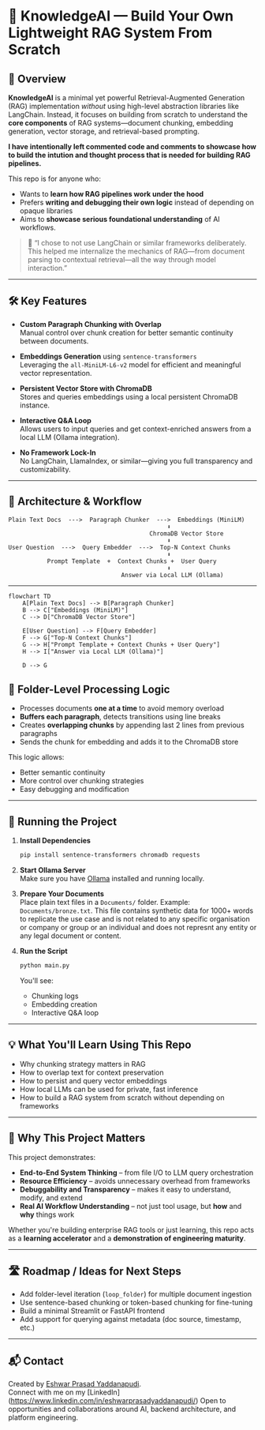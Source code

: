 # 🧠 KnowledgeAI — Build Your Own Lightweight RAG System From Scratch

## 🚀 Overview

**KnowledgeAI** is a minimal yet powerful Retrieval-Augmented Generation (RAG) implementation *without* using high-level abstraction libraries like LangChain. Instead, it focuses on building from scratch to understand the **core components** of RAG systems—document chunking, embedding generation, vector storage, and retrieval-based prompting.

**I have intentionally left commented code and comments to showcase how to build the intution and thought process that is needed for building RAG pipelines.**

This repo is for anyone who:
- Wants to **learn how RAG pipelines work under the hood**
- Prefers **writing and debugging their own logic** instead of depending on opaque libraries
- Aims to **showcase serious foundational understanding** of AI workflows.

> 🧩 “I chose to not use LangChain or similar frameworks deliberately. This helped me internalize the mechanics of RAG—from document parsing to contextual retrieval—all the way through model interaction.”

---

## 🛠️ Key Features

- **Custom Paragraph Chunking with Overlap**  
  Manual control over chunk creation for better semantic continuity between documents.

- **Embeddings Generation** using `sentence-transformers`  
  Leveraging the `all-MiniLM-L6-v2` model for efficient and meaningful vector representation.

- **Persistent Vector Store with ChromaDB**  
  Stores and queries embeddings using a local persistent ChromaDB instance.

- **Interactive Q&A Loop**  
  Allows users to input queries and get context-enriched answers from a local LLM (Ollama integration).

- **No Framework Lock-In**  
  No LangChain, LlamaIndex, or similar—giving you full transparency and customizability.

---

## 🧠 Architecture & Workflow

```
Plain Text Docs  --->  Paragraph Chunker  --->  Embeddings (MiniLM)
                                             ⬇
                                        ChromaDB Vector Store
                                             ⬇
User Question  --->  Query Embedder  --->  Top-N Context Chunks
                                             ⬇
           Prompt Template  +  Context Chunks +  User Query
                                             ⬇
                                Answer via Local LLM (Ollama)
```

---
```mermaid
flowchart TD
    A[Plain Text Docs] --> B[Paragraph Chunker]
    B --> C["Embeddings (MiniLM)"]
    C --> D["ChromaDB Vector Store"]

    E[User Question] --> F[Query Embedder]
    F --> G["Top-N Context Chunks"]
    G --> H["Prompt Template + Context Chunks + User Query"]
    H --> I["Answer via Local LLM (Ollama)"]

    D --> G
```

## 📂 Folder-Level Processing Logic

- Processes documents **one at a time** to avoid memory overload
- **Buffers each paragraph**, detects transitions using line breaks
- Creates **overlapping chunks** by appending last 2 lines from previous paragraphs
- Sends the chunk for embedding and adds it to the ChromaDB store

This logic allows:
- Better semantic continuity
- More control over chunking strategies
- Easy debugging and modification

---

## 🤖 Running the Project

1. **Install Dependencies**
   ```bash
   pip install sentence-transformers chromadb requests
   ```

2. **Start Ollama Server**  
   Make sure you have [Ollama](https://ollama.com/) installed and running locally.

3. **Prepare Your Documents**  
   Place plain text files in a `Documents/` folder. Example: `Documents/bronze.txt`. This file contains synthetic data for 1000+ words to replicate the use case and is not related to any specific organisation or company or group or an individual and does not represnt any entity or any legal document or content.

4. **Run the Script**
   ```bash
   python main.py
   ```

   You'll see:
   - Chunking logs
   - Embedding creation
   - Interactive Q&A loop

---

## 💡 What You'll Learn Using This Repo

- Why chunking strategy matters in RAG
- How to overlap text for context preservation
- How to persist and query vector embeddings
- How local LLMs can be used for private, fast inference
- How to build a RAG system from scratch without depending on frameworks

---

## 🎯 Why This Project Matters

This project demonstrates:
- **End-to-End System Thinking** – from file I/O to LLM query orchestration
- **Resource Efficiency** – avoids unnecessary overhead from frameworks
- **Debuggability and Transparency** – makes it easy to understand, modify, and extend
- **Real AI Workflow Understanding** – not just tool usage, but **how** and **why** things work

Whether you're building enterprise RAG tools or just learning, this repo acts as a **learning accelerator** and a **demonstration of engineering maturity**.

---

## 🛣️ Roadmap / Ideas for Next Steps

- Add folder-level iteration (`loop_folder`) for multiple document ingestion
- Use sentence-based chunking or token-based chunking for fine-tuning
- Build a minimal Streamlit or FastAPI frontend
- Add support for querying against metadata (doc source, timestamp, etc.)

---

## 📬 Contact

Created by [Eshwar Prasad Yaddanapudi](https://github.com/yesprasad).  
Connect with me on my [LinkedIn] (https://www.linkedin.com/in/eshwarprasadyaddanapudi/)
Open to opportunities and collaborations around AI, backend architecture, and platform engineering.
